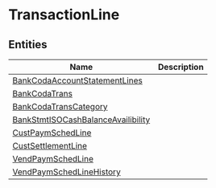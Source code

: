 
# TransactionLine


## Entities

|Name|Description|
|---|---|
|[BankCodaAccountStatementLines](BankCodaAccountStatementLines.cdm.json)||
|[BankCodaTrans](BankCodaTrans.cdm.json)||
|[BankCodaTransCategory](BankCodaTransCategory.cdm.json)||
|[BankStmtISOCashBalanceAvailibility](BankStmtISOCashBalanceAvailibility.cdm.json)||
|[CustPaymSchedLine](CustPaymSchedLine.cdm.json)||
|[CustSettlementLine](CustSettlementLine.cdm.json)||
|[VendPaymSchedLine](VendPaymSchedLine.cdm.json)||
|[VendPaymSchedLineHistory](VendPaymSchedLineHistory.cdm.json)||
